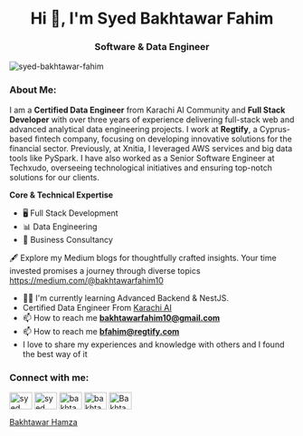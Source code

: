<h1 align="center">Hi 👋, I'm Syed Bakhtawar Fahim</h1>
<h3 align="center">Software & Data Engineer</h3>


<p align="left"> <img src="https://media.licdn.com/dms/image/v2/D4D16AQGpGjMl4cMdjA/profile-displaybackgroundimage-shrink_350_1400/profile-displaybackgroundimage-shrink_350_1400/0/1737218047829?e=1743033600&v=beta&t=Xl6Rng3XRN7kbW_XQif0ydkeGMqNFB-BxBHyz4nHJZg" alt="syed-bakhtawar-fahim" /> </p>

<!--  
<p align="left"> <img src="https://komarev.com/ghpvc/?username=syed-bakhtawar-fahim&label=Profile%20views&color=0e75b6&style=flat" alt="syed-bakhtawar-fahim" /> </p>

<p align="left"> <img src="https://firebasestorage.googleapis.com/v0/b/reactaideveloper.appspot.com/o/Syed%20bakhtawar%20fahim%20(1).png?alt=media&token=04922c91-9170-4eb0-b487-2e9cfcaab0c4" /> </p>
I am a Certified Data Engineer and experienced Full Stack Developer with over 3 years of experience delivering full-stack web, advanced analytical data engineering projects, and advisory services to high-value clients. 
I had worked as a Data Engineer at Xnitia Remotely, where I leverage AWS services and use big data tools like PySpark, etc for projects. 
Additionally, I serve as a Senior Software Engineer at Techxudo, overseeing various technological initiatives and ensuring the delivery of top-notch solutions to our clients.
-->

<h3 align="left">About Me:</h3>
<p align="left"> I am a <strong>Certified Data Engineer</strong> from Karachi AI Community and <strong>Full Stack Developer</strong> with over three years of experience delivering full-stack web and advanced analytical data engineering projects. I work at <strong>Regtify</strong>, a Cyprus-based fintech company, focusing on developing innovative solutions for the financial sector. Previously, at Xnitia, I leveraged AWS services and big data tools like PySpark. I have also worked as a Senior Software Engineer at Techxudo, overseeing technological initiatives and ensuring top-notch solutions for our clients.

<strong>Core & Technical Expertise</strong>
- 🖥️ Full Stack Development
- 📊 Data Engineering
- 💼 Business Consultancy


🖋️ Explore my Medium blogs for thoughtfully crafted insights. Your time invested promises a journey through diverse topics
https://medium.com/@bakhtawarfahim10</p>
<!-- <p align="left"> <a href="https://github.com/ryo-ma/github-profile-trophy"><img src="https://github-profile-trophy.vercel.app/?username=syed-bakhtawar-fahim" alt="syed-bakhtawar-fahim" /></a> </p> -->

<!-- <p align="left"> <a href="https://twitter.com/syed bakhtawar fahim" target="blank"><img src="https://img.shields.io/twitter/follow/syed bakhtawar fahim?logo=twitter&style=for-the-badge" alt="syed bakhtawar fahim" /></a> </p> -->

<!-- - 👨‍💻 All of my projects are available at [https://xnitia-team.netlify.app/](https://xnitia-team.netlify.app/) -->
- 👨‍💻 I'm currently learning Advanced Backend & NestJS.
- Certified Data Engineer From <a href = "https://www.karachidotai.com/" target="blank">Karachi AI</a> 
- 📫 How to reach me **bakhtawarfahim10@gmail.com**
- 📫 How to reach me **bfahim@regtify.com**
- I love to share my experiences and knowledge with others and I found the best way of it

<h3 align="left">Connect with me:</h3>
<p align="left">
<!-- <a href="https://twitter.com/syed bakhtawar fahim" target="blank"><img align="center" src="https://raw.githubusercontent.com/rahuldkjain/github-profile-readme-generator/master/src/images/icons/Social/twitter.svg" alt="syed bakhtawar fahim" height="30" width="40" /></a> -->
<a href="https://www.linkedin.com/in/bigdataengineer/" target="blank"><img align="center" src="https://raw.githubusercontent.com/rahuldkjain/github-profile-readme-generator/master/src/images/icons/Social/linked-in-alt.svg" alt="syed bakhtawar fahim" height="30" width="40" /></a>
<a href="https://stackoverflow.com/users/19267514/syed-bakhtawar-fahim" target="blank"><img align="center" src="https://raw.githubusercontent.com/rahuldkjain/github-profile-readme-generator/master/src/images/icons/Social/stack-overflow.svg" alt="syed bakhtawar fahim" height="30" width="40" /></a>
<a href="https://fb.com/bakhtawar hamza" target="blank"><img align="center" src="https://raw.githubusercontent.com/rahuldkjain/github-profile-readme-generator/master/src/images/icons/Social/facebook.svg" alt="bakhtawar hamza" height="30" width="40" /></a>
<a href="https://instagram.com/bakhtawar._.fahim" target="blank"><img align="center" src="https://raw.githubusercontent.com/rahuldkjain/github-profile-readme-generator/master/src/images/icons/Social/instagram.svg" alt="bakhtawar._.fahim" height="30" width="40" /></a>
<a href="https://medium.com/@bakhtawarfahim10" target="blank"><img align="center" src="https://raw.githubusercontent.com/rahuldkjain/github-profile-readme-generator/master/src/images/icons/Social/medium.svg" alt="Bakhtawar Fahim" height="30" width="40" /></a>
</p>

<div class="badge-base LI-profile-badge" data-locale="en_US" data-size="large" data-theme="dark" data-type="HORIZONTAL" data-vanity="bigdataengineer" data-version="v1"><a class="badge-base__link LI-simple-link" href="https://pk.linkedin.com/in/bigdataengineer?trk=profile-badge">Bakhtawar Hamza</a></div>
              

<!-- <h1>Profile Statistics</h1>
![Syed Bakhtawar fahim](https://github-readme-stats.vercel.app/api?username=syed-bakhtawar-fahim&show_icons=true&theme=radical) -->

<!-- <h3 align="left">Languages and Tools:</h3>
<p align="left"> <a href="https://getbootstrap.com" target="_blank" rel="noreferrer"> <img src="https://raw.githubusercontent.com/devicons/devicon/master/icons/bootstrap/bootstrap-plain-wordmark.svg" alt="bootstrap" width="40" height="40"/> </a> <a href="https://www.cprogramming.com/" target="_blank" rel="noreferrer"> <img src="https://raw.githubusercontent.com/devicons/devicon/master/icons/c/c-original.svg" alt="c" width="40" height="40"/> </a> <a href="https://www.w3schools.com/css/" target="_blank" rel="noreferrer"> <img src="https://raw.githubusercontent.com/devicons/devicon/master/icons/css3/css3-original-wordmark.svg" alt="css3" width="40" height="40"/> </a> <a href="https://expressjs.com" target="_blank" rel="noreferrer"> <img src="https://raw.githubusercontent.com/devicons/devicon/master/icons/express/express-original-wordmark.svg" alt="express" width="40" height="40"/> </a> <a href="https://git-scm.com/" target="_blank" rel="noreferrer"> <img src="https://www.vectorlogo.zone/logos/git-scm/git-scm-icon.svg" alt="git" width="40" height="40"/> </a> <a href="https://heroku.com" target="_blank" rel="noreferrer"> <img src="https://www.vectorlogo.zone/logos/heroku/heroku-icon.svg" alt="heroku" width="40" height="40"/> </a> <a href="https://www.w3.org/html/" target="_blank" rel="noreferrer"> <img src="https://raw.githubusercontent.com/devicons/devicon/master/icons/html5/html5-original-wordmark.svg" alt="html5" width="40" height="40"/> </a> <a href="https://www.adobe.com/in/products/illustrator.html" target="_blank" rel="noreferrer"> <img src="https://www.vectorlogo.zone/logos/adobe_illustrator/adobe_illustrator-icon.svg" alt="illustrator" width="40" height="40"/> </a> <a href="https://www.java.com" target="_blank" rel="noreferrer"> <img src="https://raw.githubusercontent.com/devicons/devicon/master/icons/java/java-original.svg" alt="java" width="40" height="40"/> </a> <a href="https://developer.mozilla.org/en-US/docs/Web/JavaScript" target="_blank" rel="noreferrer"> <img src="https://raw.githubusercontent.com/devicons/devicon/master/icons/javascript/javascript-original.svg" alt="javascript" width="40" height="40"/> </a> <a href="https://www.mathworks.com/" target="_blank" rel="noreferrer"> <img src="https://upload.wikimedia.org/wikipedia/commons/2/21/Matlab_Logo.png" alt="matlab" width="40" height="40"/> </a> <a href="https://www.mongodb.com/" target="_blank" rel="noreferrer"> <img src="https://raw.githubusercontent.com/devicons/devicon/master/icons/mongodb/mongodb-original-wordmark.svg" alt="mongodb" width="40" height="40"/> </a> <a href="https://www.mysql.com/" target="_blank" rel="noreferrer"> <img src="https://raw.githubusercontent.com/devicons/devicon/master/icons/mysql/mysql-original-wordmark.svg" alt="mysql" width="40" height="40"/> </a> <a href="https://nodejs.org" target="_blank" rel="noreferrer"> <img src="https://raw.githubusercontent.com/devicons/devicon/master/icons/nodejs/nodejs-original-wordmark.svg" alt="nodejs" width="40" height="40"/> </a> <a href="https://pandas.pydata.org/" target="_blank" rel="noreferrer"> <img src="https://raw.githubusercontent.com/devicons/devicon/2ae2a900d2f041da66e950e4d48052658d850630/icons/pandas/pandas-original.svg" alt="pandas" width="40" height="40"/> </a> <a href="https://www.photoshop.com/en" target="_blank" rel="noreferrer"> <img src="https://raw.githubusercontent.com/devicons/devicon/master/icons/photoshop/photoshop-line.svg" alt="photoshop" width="40" height="40"/> </a> <a href="https://www.php.net" target="_blank" rel="noreferrer"> <img src="https://raw.githubusercontent.com/devicons/devicon/master/icons/php/php-original.svg" alt="php" width="40" height="40"/> </a> <a href="https://www.python.org" target="_blank" rel="noreferrer"> <img src="https://raw.githubusercontent.com/devicons/devicon/master/icons/python/python-original.svg" alt="python" width="40" height="40"/> </a> <a href="https://reactjs.org/" target="_blank" rel="noreferrer"> <img src="https://raw.githubusercontent.com/devicons/devicon/master/icons/react/react-original-wordmark.svg" alt="react" width="40" height="40"/> </a> <a href="https://redux.js.org" target="_blank" rel="noreferrer"> <img src="https://raw.githubusercontent.com/devicons/devicon/master/icons/redux/redux-original.svg" alt="redux" width="40" height="40"/> </a> <a href="https://sass-lang.com" target="_blank" rel="noreferrer"> <img src="https://raw.githubusercontent.com/devicons/devicon/master/icons/sass/sass-original.svg" alt="sass" width="40" height="40"/> </a> <a href="https://seaborn.pydata.org/" target="_blank" rel="noreferrer"> <img src="https://seaborn.pydata.org/_images/logo-mark-lightbg.svg" alt="seaborn" width="40" height="40"/> </a> </p> -->

<!-- <p><img align="left" src="https://github-readme-stats.vercel.app/api/top-langs?username=syed-bakhtawar-fahim&show_icons=true&locale=en&layout=compact" alt="syed-bakhtawar-fahim" /></p> -->
<!-- <br><br> -->

<!-- -
<div align = "center">
  <p>&nbsp;<img align="center" src="https://github-readme-stats.vercel.app/api?username=syed-bakhtawar-fahim&show_icons=true&locale=en" alt="syed-bakhtawar-fahim" /></p> 
</br></br>
<p><img align="center" src="https://github-readme-streak-stats.herokuapp.com/?user=syed-bakhtawar-fahim&" alt="syed-bakhtawar-fahim" /></p>
</div>
->

